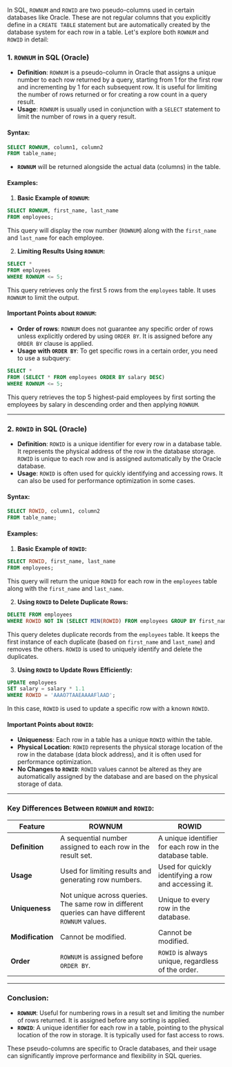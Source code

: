 In SQL, `ROWNUM` and `ROWID` are two pseudo-columns used in certain databases like Oracle. These are not regular columns that you explicitly define in a `CREATE TABLE` statement but are automatically created by the database system for each row in a table. Let's explore both `ROWNUM` and `ROWID` in detail:

### **1. `ROWNUM` in SQL (Oracle)**

- **Definition**: `ROWNUM` is a pseudo-column in Oracle that assigns a unique number to each row returned by a query, starting from 1 for the first row and incrementing by 1 for each subsequent row. It is useful for limiting the number of rows returned or for creating a row count in a query result.
- **Usage**: `ROWNUM` is usually used in conjunction with a `SELECT` statement to limit the number of rows in a query result.

#### **Syntax:**

```sql
SELECT ROWNUM, column1, column2
FROM table_name;
```

- **`ROWNUM`** will be returned alongside the actual data (columns) in the table.

#### **Examples:**

1. **Basic Example of `ROWNUM`:**

```sql
SELECT ROWNUM, first_name, last_name 
FROM employees;
```

This query will display the row number (`ROWNUM`) along with the `first_name` and `last_name` for each employee.

2. **Limiting Results Using `ROWNUM`:**

```sql
SELECT * 
FROM employees
WHERE ROWNUM <= 5;
```

This query retrieves only the first 5 rows from the `employees` table. It uses `ROWNUM` to limit the output.

#### **Important Points about `ROWNUM`:**
- **Order of rows**: `ROWNUM` does not guarantee any specific order of rows unless explicitly ordered by using `ORDER BY`. It is assigned before any `ORDER BY` clause is applied.
- **Usage with `ORDER BY`**: To get specific rows in a certain order, you need to use a subquery:

```sql
SELECT * 
FROM (SELECT * FROM employees ORDER BY salary DESC) 
WHERE ROWNUM <= 5;
```

This query retrieves the top 5 highest-paid employees by first sorting the employees by salary in descending order and then applying `ROWNUM`.

---

### **2. `ROWID` in SQL (Oracle)**

- **Definition**: `ROWID` is a unique identifier for every row in a database table. It represents the physical address of the row in the database storage. `ROWID` is unique to each row and is assigned automatically by the Oracle database.
- **Usage**: `ROWID` is often used for quickly identifying and accessing rows. It can also be used for performance optimization in some cases.

#### **Syntax:**

```sql
SELECT ROWID, column1, column2 
FROM table_name;
```

#### **Examples:**

1. **Basic Example of `ROWID`:**

```sql
SELECT ROWID, first_name, last_name
FROM employees;
```

This query will return the unique `ROWID` for each row in the `employees` table along with the `first_name` and `last_name`.

2. **Using `ROWID` to Delete Duplicate Rows:**

```sql
DELETE FROM employees 
WHERE ROWID NOT IN (SELECT MIN(ROWID) FROM employees GROUP BY first_name, last_name);
```

This query deletes duplicate records from the `employees` table. It keeps the first instance of each duplicate (based on `first_name` and `last_name`) and removes the others. `ROWID` is used to uniquely identify and delete the duplicates.

3. **Using `ROWID` to Update Rows Efficiently:**

```sql
UPDATE employees
SET salary = salary * 1.1
WHERE ROWID = 'AAAO7TAAEAAAAFlAAD';
```

In this case, `ROWID` is used to update a specific row with a known `ROWID`.

#### **Important Points about `ROWID`:**
- **Uniqueness**: Each row in a table has a unique `ROWID` within the table.
- **Physical Location**: `ROWID` represents the physical storage location of the row in the database (data block address), and it is often used for performance optimization.
- **No Changes to `ROWID`**: `ROWID` values cannot be altered as they are automatically assigned by the database and are based on the physical storage of data.

---

### **Key Differences Between `ROWNUM` and `ROWID`:**

| **Feature**     | **ROWNUM**                             | **ROWID**                                    |
|-----------------|----------------------------------------|----------------------------------------------|
| **Definition**  | A sequential number assigned to each row in the result set. | A unique identifier for each row in the database table. |
| **Usage**       | Used for limiting results and generating row numbers. | Used for quickly identifying a row and accessing it. |
| **Uniqueness**  | Not unique across queries. The same row in different queries can have different `ROWNUM` values. | Unique to every row in the database. |
| **Modification**| Cannot be modified. | Cannot be modified. |
| **Order**       | `ROWNUM` is assigned before `ORDER BY`. | `ROWID` is always unique, regardless of the order. |

---

### **Conclusion:**

- **`ROWNUM`**: Useful for numbering rows in a result set and limiting the number of rows returned. It is assigned before any sorting is applied.
- **`ROWID`**: A unique identifier for each row in a table, pointing to the physical location of the row in storage. It is typically used for fast access to rows.

These pseudo-columns are specific to Oracle databases, and their usage can significantly improve performance and flexibility in SQL queries.
